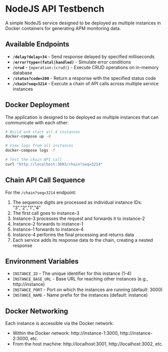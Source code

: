 # NodeJS API Testbench

A simple NodeJS service designed to be deployed as multiple instances in Docker containers for generating APM monitoring data.

## Available Endpoints

- **`/delay?delay=34`** - Send response delayed by specified milliseconds
- **`/error?type=(fatal|handled)`** - Simulate error conditions
- **`/crud`** - `{operation:(crud)}` - Execute CRUD operations on in-memory database
- **`/status?code=200`** - Return a response with the specified status code
- **`/chain?seq=3214`** - Execute a chain of API calls across multiple service instances

## Docker Deployment

The application is designed to be deployed as multiple instances that can communicate with each other:

```bash
# Build and start all 4 instances
docker-compose up -d

# View logs from all instances
docker-compose logs -f

# Test the chain API call
curl "http://localhost:3003/chain?seq=3214"
```

## Chain API Call Sequence

For the `/chain?seq=3214` endpoint:

1. The sequence digits are processed as individual instance IDs: "3","2","1","4"
2. The first call goes to instance-3
3. Instance-3 processes the request and forwards it to instance-2
4. Instance-2 forwards to instance-1
5. Instance-1 forwards to instance-4
6. Instance-4 performs the final processing and returns data
7. Each service adds its response data to the chain, creating a nested response

## Environment Variables

- `INSTANCE_ID` - The unique identifier for this instance (1-4)
- `INSTANCE_BASE_URL` - Base URL for reaching other instances (e.g., http://instance)
- `INSTANCE_PORT` - Port on which the instances are running (default: 3000)
- `INSTANCE_NAME` - Name prefix for the instances (default: instance)

## Docker Networking

Each instance is accessible via the Docker network:
- Within the Docker network: http://instance-1:3000, http://instance-2:3000, etc.
- From the host machine: http://localhost:3001, http://localhost:3002, etc.

